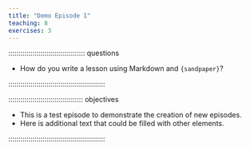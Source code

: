 ```yaml
---
title: "Demo Episode 1"
teaching: 8
exercises: 3
---
```


:::::::::::::::::::::::::::::::::::::: questions 

- How do you write a lesson using Markdown and `{sandpaper}`?

::::::::::::::::::::::::::::::::::::::::::::::::

::::::::::::::::::::::::::::::::::::: objectives

- This is a test episode to demonstrate the creation of new episodes.
- Here is additional text that could be filled with other elements. 

::::::::::::::::::::::::::::::::::::::::::::::::
